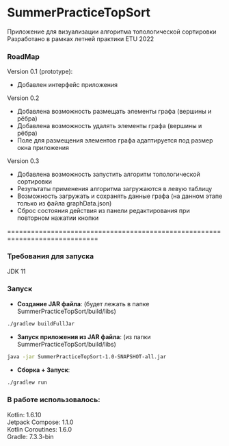 # SummerPracticeTopSort
Приложение для визуализации алгоритма топологической сортировки  
Разработано в рамках летней практики ETU 2022

### RoadMap

Version 0.1 (prototype):
* Добавлен интерфейс приложения

Version 0.2
* Добавлена возможность размещать элементы графа (вершины и рёбра)
* Добавлена возможность удалять элементы графа (вершины и рёбра)
* Поле для размещения элементов графа адаптируется под размер окна приложения

Version 0.3
* Добавлена возможность запустить алгоритм топологической сортировки
* Результаты применения алгоритма загружаются в левую таблицу
* Возможность загружать и сохранять данные графа (на данном этапе только из файла graphData.json)
* Сброс состояния действия из панели редактирования при повторном нажатии кнопки

=============================================================================

### Требования для запуска
  JDK 11

### Запуск
* **Создание JAR файла**:   (будет лежать в папке SummerPracticeTopSort/build/libs)
```bash
./gradlew buildFullJar
```
* **Запуск приложения из JAR файла**: (из папки SummerPracticeTopSort/build/libs)
```bash
java -jar SummerPracticeTopSort-1.0-SNAPSHOT-all.jar
```
* **Сборка + Запуск**:
```bash
./gradlew run
```

### В работе использовалось:
Kotlin: 1.6.10  
Jetpack Compose: 1.1.0  
Kotlin Coroutines: 1.6.0  
Gradle: 7.3.3-bin


